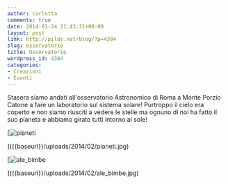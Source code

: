 ```yaml
---
author: carlotta
comments: true
date: 2014-01-24 21:43:31+00:00
layout: post
link: http://pilde.net/blog/?p=4384
slug: osservatorio
title: Osservatorio
wordpress_id: 4384
categories:
- Creazioni
- Eventi
---
```


Stasera siamo andati all'osservatorio Astronomico di Roma a Monte Porzio Catone a fare un laboratorio sul sistema solare! Purtroppo il cielo era coperto e non siamo riusciti a vedere le stelle ma ognuno di noi ha fatto il suo pianeta e abbiamo girato tutti intorno al sole!

[![pianeti]({{baseurl}}/uploads/2014/02/pianeti.jpg)


]({{baseurl}}/uploads/2014/02/pianeti.jpg)


[![ale_bimbe]({{baseurl}}/uploads/2014/02/ale_bimbe.jpg)


]({{baseurl}}/uploads/2014/02/ale_bimbe.jpg)



